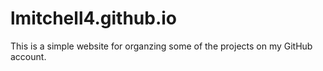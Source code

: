 # lmitchell4.github.io

This is a simple website for organzing some of the projects on my GitHub account.
